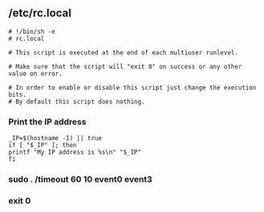 ## /etc/rc.local
```
# !/bin/sh -e 
# rc.local

# This script is executed at the end of each multiuser runlevel.

# Make sure that the script will "exit 0" on success or any other  value on error.

# In order to enable or disable this script just change the execution bits.
# By default this script does nothing.
```
### Print the IP address
```
_IP=$(hostname -I) || true
if [ "$_IP" ]; then
printf "My IP address is %s\n" "$_IP"
fi
```
   ### sudo . /timeout 60 10 event0 event3
   ### exit 0
